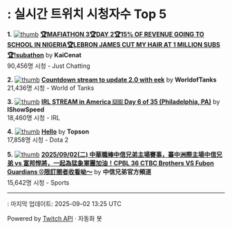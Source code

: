 # : 실시간 트위치 시청자수 Top 5

**1.** [![thumb](https://static-cdn.jtvnw.net/previews-ttv/live_user_kaicenat-320x180.jpg)](https://twitch.tv/KaiCenat)
**[🏆MAFIATHON 3🏆DAY 2🏆15% OF REVENUE GOING TO SCHOOL IN NIGERIA🏆LEBRON JAMES CUT MY HAIR AT 1 MILLION SUBS🏆!subathon](https://twitch.tv/KaiCenat)** by **KaiCenat**<br>90,456명 시청  - Just Chatting

**2.** [![thumb](https://static-cdn.jtvnw.net/previews-ttv/live_user_worldoftanks-320x180.jpg)](https://twitch.tv/WorldofTanks)
**[Countdown stream to update 2.0 with eek](https://twitch.tv/WorldofTanks)** by **WorldofTanks**<br>21,436명 시청  - World of Tanks

**3.** [![thumb](https://static-cdn.jtvnw.net/previews-ttv/live_user_ishowspeed-320x180.jpg)](https://twitch.tv/IShowSpeed)
**[IRL STREAM in America 🇺🇸 Day 6 of 35 (Philadelphia, PA)](https://twitch.tv/IShowSpeed)** by **IShowSpeed**<br>18,460명 시청  - IRL

**4.** [![thumb](https://static-cdn.jtvnw.net/previews-ttv/live_user_topson-320x180.jpg)](https://twitch.tv/Topson)
**[Hello](https://twitch.tv/Topson)** by **Topson**<br>17,858명 시청  - Dota 2

**5.** [![thumb](https://static-cdn.jtvnw.net/previews-ttv/live_user_brothers_baseball-320x180.jpg)](https://twitch.tv/中信兄弟官方頻道)
**[2025/09/02(二) 中華職棒中信兄弟主場賽事，臺中洲際主場中信兄弟 vs 富邦悍將，一起為猛象軍團加油！CPBL 36  CTBC Brothers VS Fubon Guardians ⚾️限訂閱者收看呦～](https://twitch.tv/中信兄弟官方頻道)** by **中信兄弟官方頻道**<br>15,642명 시청  - Sports


---
: 마지막 업데이트: 2025-09-02 13:25 UTC

Powered by [Twitch API](https://dev.twitch.tv/docs/api/reference) · 자동화 봇